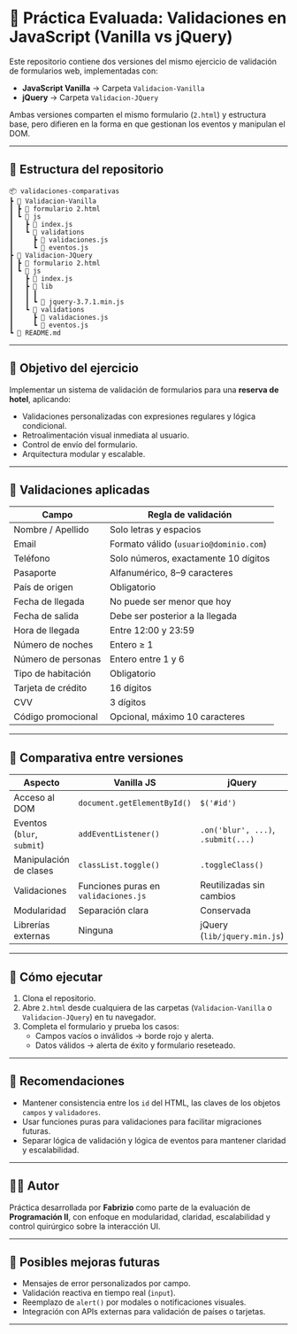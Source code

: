 # 🧪 Práctica Evaluada: Validaciones en JavaScript (Vanilla vs jQuery)

Este repositorio contiene dos versiones del mismo ejercicio de validación de formularios web, implementadas con:

- **JavaScript Vanilla** → Carpeta `Validacion-Vanilla`
- **jQuery** → Carpeta `Validacion-JQuery`

Ambas versiones comparten el mismo formulario (`2.html`) y estructura base, pero difieren en la forma en que gestionan los eventos y manipulan el DOM.

---

## 📁 Estructura del repositorio

```
📦 validaciones-comparativas 
┣ 📂 Validacion-Vanilla 
┃ ┣ 📜 formulario 2.html 
┃ ┗ 📂 js 
┃   ┣ 📜 index.js 
┃   ┗ 📂 validations 
┃     ┣ 📜 validaciones.js 
┃     ┗ 📜 eventos.js 
┣ 📂 Validacion-JQuery 
┃ ┣ 📜 formulario 2.html 
┃ ┗ 📂 js 
┃   ┣ 📜 index.js 
┃   ┣ 📂 lib 
┃   ┃ ┃ 
┃   ┃ ┗ 📜 jquery-3.7.1.min.js 
┃   ┗ 📂 validations 
┃     ┣ 📜 validaciones.js 
┃     ┗ 📜 eventos.js 
┗ 📜 README.md
```


---

## 🧩 Objetivo del ejercicio

Implementar un sistema de validación de formularios para una **reserva de hotel**, aplicando:

- Validaciones personalizadas con expresiones regulares y lógica condicional.
- Retroalimentación visual inmediata al usuario.
- Control de envío del formulario.
- Arquitectura modular y escalable.

---

## 🧠 Validaciones aplicadas

| Campo                  | Regla de validación |
|------------------------|----------------------|
| Nombre / Apellido      | Solo letras y espacios |
| Email                  | Formato válido (`usuario@dominio.com`) |
| Teléfono               | Solo números, exactamente 10 dígitos |
| Pasaporte              | Alfanumérico, 8–9 caracteres |
| País de origen         | Obligatorio |
| Fecha de llegada       | No puede ser menor que hoy |
| Fecha de salida        | Debe ser posterior a la llegada |
| Hora de llegada        | Entre 12:00 y 23:59 |
| Número de noches       | Entero ≥ 1 |
| Número de personas     | Entero entre 1 y 6 |
| Tipo de habitación     | Obligatorio |
| Tarjeta de crédito     | 16 dígitos |
| CVV                    | 3 dígitos |
| Código promocional     | Opcional, máximo 10 caracteres |

---

## 🧪 Comparativa entre versiones

| Aspecto                        | Vanilla JS                          | jQuery                              |
|-------------------------------|-------------------------------------|-------------------------------------|
| Acceso al DOM                 | `document.getElementById()`         | `$('#id')`                          |
| Eventos (`blur`, `submit`)    | `addEventListener()`                | `.on('blur', ...)`, `.submit(...)` |
| Manipulación de clases        | `classList.toggle()`                | `.toggleClass()`                    |
| Validaciones                  | Funciones puras en `validaciones.js` | Reutilizadas sin cambios            |
| Modularidad                   | Separación clara                    | Conservada                          |
| Librerías externas            | Ninguna                             | jQuery (`lib/jquery.min.js`)        |

---

## 🚀 Cómo ejecutar

1. Clona el repositorio.
2. Abre `2.html` desde cualquiera de las carpetas (`Validacion-Vanilla` o `Validacion-JQuery`) en tu navegador.
3. Completa el formulario y prueba los casos:
   - Campos vacíos o inválidos → borde rojo y alerta.
   - Datos válidos → alerta de éxito y formulario reseteado.

---

## 📌 Recomendaciones

- Mantener consistencia entre los `id` del HTML, las claves de los objetos `campos` y `validadores`.
- Usar funciones puras para validaciones para facilitar migraciones futuras.
- Separar lógica de validación y lógica de eventos para mantener claridad y escalabilidad.

---

## 👨‍💻 Autor

Práctica desarrollada por **Fabrizio** como parte de la evaluación de **Programación II**, con enfoque en modularidad, claridad, escalabilidad y control quirúrgico sobre la interacción UI.

---

## 🧠 Posibles mejoras futuras

- Mensajes de error personalizados por campo.
- Validación reactiva en tiempo real (`input`).
- Reemplazo de `alert()` por modales o notificaciones visuales.
- Integración con APIs externas para validación de países o tarjetas.

---
